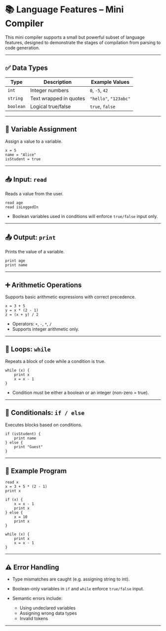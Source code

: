 # 📚 Language Features – Mini Compiler

This mini compiler supports a small but powerful subset of language features, designed to demonstrate the stages of compilation from parsing to code generation.

---

## ✅ Data Types

| Type     | Description            | Example Values           |
|----------|------------------------|---------------------------|
| `int`    | Integer numbers         | `0`, `-5`, `42`           |
| `string` | Text wrapped in quotes  | `"hello"`, `"123abc"`     |
| `boolean`| Logical true/false      | `true`, `false`           |

---

## 🧠 Variable Assignment

Assign a value to a variable.

```plaintext
x = 5
name = "Alice"
isStudent = true
````

---

## 📥 Input: `read`

Reads a value from the user.

```plaintext
read age
read isLoggedIn
```

* Boolean variables used in conditions will enforce `true/false` input only.

---

## 📤 Output: `print`

Prints the value of a variable.

```plaintext
print age
print name
```

---

## ➕ Arithmetic Operations

Supports basic arithmetic expressions with correct precedence.

```plaintext
x = 3 + 5
y = x * (2 - 1)
z = (x + y) / 2
```

* Operators: `+`, `-`, `*`, `/`
* Supports integer arithmetic only.

---

## 🔁 Loops: `while`

Repeats a block of code while a condition is true.

```plaintext
while (x) {
    print x
    x = x - 1
}
```

* Condition must be either a boolean or an integer (non-zero = true).

---

## 🔀 Conditionals: `if / else`

Executes blocks based on conditions.

```plaintext
if (isStudent) {
    print name
} else {
    print "Guest"
}
```

---

## 📌 Example Program

```plaintext
read x
x = 3 + 5 * (2 - 1)
print x

if (x) {
    x = x - 1
    print x
} else {
    x = 10
    print x
}

while (x) {
    print x
    x = x - 1
}
```

---

## ⚠️ Error Handling

* Type mismatches are caught (e.g. assigning string to int).
* Boolean-only variables in `if` and `while` enforce `true/false` input.
* Semantic errors include:

  * Using undeclared variables
  * Assigning wrong data types
  * Invalid tokens

---
